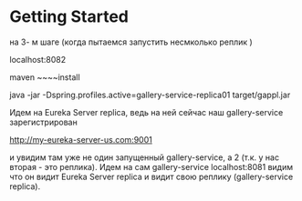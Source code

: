 # Getting Started

на 3- м шаге (когда пытаемся запустить несмколько реплик )

 localhost:8082

maven ~~~~install

java -jar -Dspring.profiles.active=gallery-service-replica01 target/gappl.jar

Идем на Eureka Server replica, ведь на ней сейчас наш gallery-service зарегистрирован

http://my-eureka-server-us.com:9001

и увидим там уже не один запущенный gallery-service, а 2 (т.к. у нас вторая - это реплика).
Идем на сам gallery-service
localhost:8081
видим что он видит Eureka Server replica и видит свою реплику (gallery-service replica).

